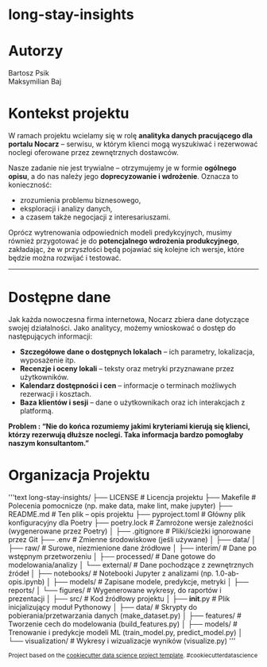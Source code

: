 long-stay-insights
==============================

# Autorzy
Bartosz Psik <br>
Maksymilian Baj


# Kontekst projektu

W ramach projektu wcielamy się w rolę **analityka danych pracującego dla portalu Nocarz** – serwisu, w którym klienci mogą wyszukiwać i rezerwować noclegi oferowane przez zewnętrznych dostawców.

Nasze zadanie nie jest trywialne – otrzymujemy je w formie **ogólnego opisu**, a do nas należy jego **doprecyzowanie i wdrożenie**. Oznacza to konieczność:
- zrozumienia problemu biznesowego,
- eksploracji i analizy danych,
- a czasem także negocjacji z interesariuszami.

Oprócz wytrenowania odpowiednich modeli predykcyjnych, musimy również przygotować je do **potencjalnego wdrożenia produkcyjnego**, zakładając, że w przyszłości będą pojawiać się kolejne ich wersje, które będzie można rozwijać i testować.

---

# Dostępne dane

Jak każda nowoczesna firma internetowa, Nocarz zbiera dane dotyczące swojej działalności. Jako analitycy, możemy wnioskować o dostęp do następujących informacji:

- **Szczegółowe dane o dostępnych lokalach** – ich parametry, lokalizacja, wyposażenie itp.
- **Recenzje i oceny lokali** – teksty oraz metryki przyznawane przez użytkowników.
- **Kalendarz dostępności i cen** – informacje o terminach możliwych rezerwacji i kosztach.
- **Baza klientów i sesji** – dane o użytkownikach oraz ich interakcjach z platformą.

**Problem : “Nie do końca rozumiemy jakimi kryteriami kierują się klienci, którzy rezerwują dłuższe noclegi. Taka informacja bardzo pomogłaby naszym konsultantom.”**



# Organizacja Projektu
'''text
long-stay-insights/
├── LICENSE                  # Licencja projektu
├── Makefile                # Polecenia pomocnicze (np. make data, make lint, make jupyter)
├── README.md               # Ten plik – opis projektu
├── pyproject.toml          # Główny plik konfiguracyjny dla Poetry
├── poetry.lock             # Zamrożone wersje zależności (wygenerowane przez Poetry)
│
├── .gitignore              # Pliki/ścieżki ignorowane przez Git
├── .env                    # Zmienne środowiskowe (jeśli używane)
│
├── data/
│   ├── raw/                # Surowe, niezmienione dane źródłowe
│   ├── interim/            # Dane po wstępnym przetworzeniu
│   ├── processed/          # Dane gotowe do modelowania/analizy
│   └── external/           # Dane pochodzące z zewnętrznych źródeł
│
├── notebooks/              # Notebooki Jupyter z analizami (np. 1.0-ab-opis.ipynb)
│
├── models/                 # Zapisane modele, predykcje, metryki
│
├── reports/
│   └── figures/            # Wygenerowane wykresy, do raportów i prezentacji
│
├── src/                    # Kod źródłowy projektu
│   ├── __init__.py         # Plik inicjalizujący moduł Pythonowy
│   ├── data/               # Skrypty do pobierania/przetwarzania danych (make_dataset.py)
│   ├── features/           # Tworzenie cech do modelowania (build_features.py)
│   ├── models/             # Trenowanie i predykcje modeli ML (train_model.py, predict_model.py)
│   └── visualization/      # Wykresy i wizualizacje wyników (visualize.py)
'''

<p><small>Project based on the <a target="_blank" href="https://drivendata.github.io/cookiecutter-data-science/">cookiecutter data science project template</a>. #cookiecutterdatascience</small></p>

